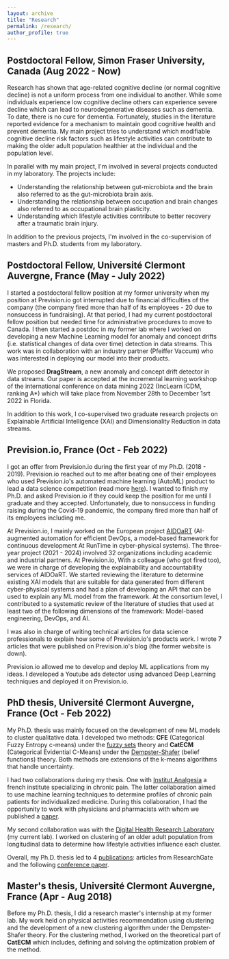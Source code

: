 ```yaml
---
layout: archive
title: "Research"
permalink: /research/
author_profile: true
---
```


Postdoctoral Fellow, Simon Fraser University, Canada (Aug 2022 - Now)
------
Research has shown that age-related cognitive decline (or normal cognitive decline) is not a uniform process from one individual to another. While some individuals experience low cognitive decline others can experience severe decline which can lead to neurodegenerative diseases such as dementia. To date, there is no cure for dementia. Fortunately, studies in the literature reported evidence for a mechanism to maintain good cognitive health and prevent dementia. My main project tries to understand which modifiable cognitive decline risk factors such as lifestyle activities can contribute to making the older adult population healthier at the individual and the population level.

In parallel with my main project, I'm involved in several projects conducted in my laboratory. The projects include:
- Understanding the relationship between gut-microbiota and the brain also referred to as the gut-microbiota brain axis.
- Understanding the relationship between occupation and brain changes also referred to as occupational brain plasticity.
- Understanding which lifestyle activities contribute to better recovery after a traumatic brain injury.

In addition to the previous projects, I'm involved in the co-supervision of masters and Ph.D. students from my laboratory.

Postdoctoral Fellow, Université Clermont Auvergne, France (May - July 2022)
------
I started a postdoctoral fellow position at my former university when my position at Prevision.io got interrupted due to financial difficulties of the company (the company fired more than half of its employees - 20 due to nonsuccess in fundraising). At that period, I had my current postdoctoral fellow position but needed time for administrative procedures to move to Canada. I then started a postdoc in my former lab where I worked on developing a new Machine Learning model for anomaly and concept drifts (i.e. statistical changes of data over time) detection in data streams. This work was in collaboration with an industry partner (Pfeiffer Vaccum) who was interested in deploying our model into their products. 

We proposed **DragStream**, a new anomaly and concept drift detector in data streams. Our paper is accepted at the incremental learning workshop of the international conference on data mining 2022 (IncLearn ICDM, ranking A*) which will take place from November 28th to December 1srt 2022 in Florida.

In addition to this work, I co-supervised two graduate research projects on Explainable Artificial Intelligence (XAI) and Dimensionality Reduction in data streams.

Prevision.io, France (Oct - Feb 2022)
------
I got an offer from Prevision.io during the first year of my Ph.D. (2018 - 2019). Prevision.io reached out to me after beating one of their employees who used Prevision.io's automated machine learning (AutoML) product to lead a data science competition (read more [here](https://abdjiber.github.io/posts/2019/07/data-science-follow-up)). I wanted to finish my Ph.D. and asked Prevision.io if they could keep the position for me until I graduate and they accepted. Unfortunately, due to nonsuccess in funding raising during the Covid-19 pandemic, the company fired more than half of its employees including me.

At Prevision.io, I mainly worked on the European project [AIDOaRT](https://www.aidoart.eu/) (AI-augmented automation for efficient DevOps, a model-based framework for continuous development At RunTime in cyber-physical systems). The three-year project (2021 - 2024) involved 32 organizations including academic and industrial partners. At Prevision.io, With a colleague (who got fired too), we were in charge of developing the explainability and accountability services of AIDOaRT. We started reviewing the literature to determine existing XAI models that are suitable for data generated from different cyber-physical systems and had a plan of developing an API that can be used to explain any ML model from the framework. At the consortium level, I contributed to a systematic review of the literature of studies that used at least two of the following dimensions of the framework: Model-based engineering, DevOps, and AI.

I was also in charge of writing technical articles for data science professionals to explain how some of Prevision.io's products work. I wrote 7 articles that were published on Prevision.io's blog (the former website is down).

Prevision.io allowed me to develop and deploy ML applications from my ideas. I developed a Youtube ads detector using advanced Deep Learning techniques and deployed it on Prevision.io.

PhD thesis, Université Clermont Auvergne, France (Oct - Feb 2022)
------
My Ph.D. thesis was mainly focused on the development of new ML models to cluster qualitative data. I developed two methods: **CFE** (Categorical Fuzzy Entropy c-means) under the [fuzzy sets](https://en.wikipedia.org/wiki/Fuzzy_set) theory and **CatECM** (Categorical Evidential C-Means) under the [Dempster-Shafer](https://en.wikipedia.org/wiki/Dempster%E2%80%93Shafer_theory) (belief functions) theory. Both methods are extensions of the k-means algorithms that handle uncertainty.

I had two collaborations during my thesis. One with [Institut Analgesia](https://www.institut-analgesia.org/?lang=en) a french institute specializing in chronic pain. The latter collaboration aimed to use machine learning techniques to determine profiles of chronic pain patients for individualized medicine. During this collaboration, I had the opportunity to work with physicians and pharmacists with whom we published a [paper](https://formative.jmir.org/2022/3/e30052).

My second collaboration was with the [Digital Health Research Laboratory](https://computationalgeronneuroscience.iat.sfu.ca/) (my current lab). I worked on clustering of an older adult population from longitudinal data to determine how lifestyle activities influence each cluster.

Overall, my Ph.D. thesis led to 4 [publications](https://www.researchgate.net/profile/Abdoul-Jalil-Djiberou-Mahamadou): articles from ResearchGate and the following [conference paper](https://editions-rnti.fr/?inprocid=1002697).

Master's thesis, Université Clermont Auvergne, France (Apr - Aug 2018)
------
Before my Ph.D. thesis, I did a research master's internship at my former lab. My work held on physical activities recommendation using clustering and the development of a new clustering algorithm under the Dempster-Shafer theory. For the clustering method, I worked on the theoretical part of **CatECM** which includes, defining and solving the optimization problem of the method.
